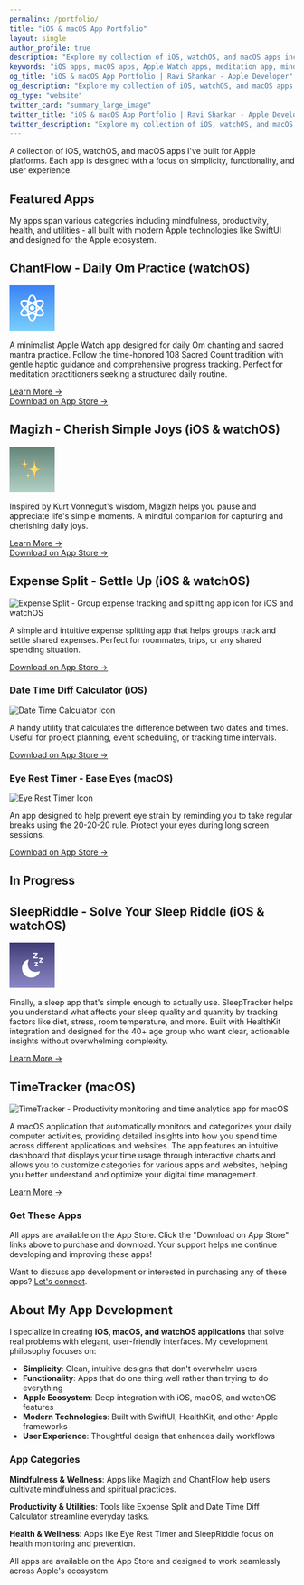 ```yaml
---
permalink: /portfolio/
title: "iOS & macOS App Portfolio"
layout: single
author_profile: true
description: "Explore my collection of iOS, watchOS, and macOS apps including Magizh mindfulness app, Expense Split, ChantFlow meditation, and productivity tools. Download directly from the App Store."
keywords: "iOS apps, macOS apps, Apple Watch apps, meditation app, mindfulness app, expense tracker, productivity apps, indie developer, SwiftUI, Apple platforms"
og_title: "iOS & macOS App Portfolio | Ravi Shankar - Apple Developer"
og_description: "Explore my collection of iOS, watchOS, and macOS apps including Magizh mindfulness app, Expense Split, ChantFlow meditation, and productivity tools."
og_type: "website"
twitter_card: "summary_large_image"
twitter_title: "iOS & macOS App Portfolio | Ravi Shankar - Apple Developer"
twitter_description: "Explore my collection of iOS, watchOS, and macOS apps including Magizh mindfulness app, Expense Split, ChantFlow meditation, and productivity tools."
---
```


A collection of iOS, watchOS, and macOS apps I've built for Apple platforms. Each app is designed with a focus on simplicity, functionality, and user experience.

## Featured Apps

My apps span various categories including mindfulness, productivity, health, and utilities - all built with modern Apple technologies like SwiftUI and designed for the Apple ecosystem.

<div class="app-entry">
  <h2>ChantFlow - Daily Om Practice (watchOS)</h2>
  <div class="container">
    <div class="image">
      <img src="/assets/images/app-icons/chantflow-icon.png" alt="ChantFlow - Meditation and chanting app for Apple Watch" title="ChantFlow - Daily Om Practice">
    </div>
    <div class="text">
      <p>A minimalist Apple Watch app designed for daily Om chanting and sacred mantra practice. Follow the time-honored 108 Sacred Count tradition with gentle haptic guidance and comprehensive progress tracking. Perfect for meditation practitioners seeking a structured daily routine.</p>
      <a href="/chantflow/" class="learn-more-link">Learn More →</a>
      <br/>
      <a href="https://apps.apple.com/us/app/chantflow-daily-om-practice/id6633438828" class="app-store-link">Download on App Store →</a>
    </div>
  </div>
</div>

<div class="app-entry">
  <h2>Magizh - Cherish Simple Joys (iOS & watchOS) </h2>
  <div class="container">
    <div class="image">
      <img src="/assets/images/app-icons/magizh-icon.png" alt="Magizh - Mindfulness and joy tracking app icon for iOS and watchOS" title="Magizh - Mindfulness App">
    </div>
    <div class="text">
      <p>Inspired by Kurt Vonnegut's wisdom, Magizh helps you pause and appreciate life's simple moments. A mindful companion for capturing and cherishing daily joys.</p>
      <a href="/magizh" class="learn-more-link">Learn More →</a>
      <br/>
      <a href="https://apps.apple.com/us/app/cherish-joy-moments-magizh/id6741411057" class="app-store-link">Download on App Store →</a>
    </div>
  </div>
</div>

<div class="app-entry">
  <h2>Expense Split - Settle Up (iOS & watchOS)</h2>
  <div class="container">
    <div class="image">
      <img src="/assets/images/app-icons/expense-split-icon.png" alt="Expense Split - Group expense tracking and splitting app icon for iOS and watchOS" title="Expense Split App">
    </div>
    <div class="text">
      <p>A simple and intuitive expense splitting app that helps groups track and settle shared expenses. Perfect for roommates, trips, or any shared spending situation.</p>
      <a href="https://apps.apple.com/us/app/expense-split-settle-up/id1041478586" class="app-store-link">Download on App Store →</a>
    </div>
  </div>
</div>

<div class="app-entry">
  <h3>Date Time Diff Calculator (iOS)</h3>
  <div class="container">
    <div class="image">
      <img src="/assets/images/app-icons/date-time-calc-icon.png" alt="Date Time Calculator Icon">
    </div>
    <div class="text">
      <p>A handy utility that calculates the difference between two dates and times. Useful for project planning, event scheduling, or tracking time intervals.</p>
      <a href="https://apps.apple.com/us/app/date-time-diff-calculator/id6469073541" class="app-store-link">Download on App Store →</a>
    </div>
  </div>
</div>

<div class="app-entry">
  <h3>Eye Rest Timer - Ease Eyes (macOS)</h3>
  <div class="container">
    <div class="image">
      <img src="/assets/images/app-icons/eye-rest-icon.png" alt="Eye Rest Timer Icon">
    </div>
    <div class="text">
      <p>An app designed to help prevent eye strain by reminding you to take regular breaks using the 20-20-20 rule. Protect your eyes during long screen sessions.</p>
      <a href="https://apps.apple.com/us/app/eye-rest-timer-ease-eyes/id6475638039" class="app-store-link">Download on App Store →</a>
    </div>
  </div>
</div>

## In Progress

<div class="app-entry">
  <h2>SleepRiddle - Solve Your Sleep Riddle (iOS & watchOS)</h2>
  <div class="container">
    <div class="image">
      <img src="/assets/images/app-icons/sleep-icon.png" alt="SleepTracker - Sleep quality and factor analysis app for iOS and watchOS" title="SleepTracker App">
    </div>
    <div class="text">
      <p>Finally, a sleep app that's simple enough to actually use. SleepTracker helps you understand what affects your sleep quality and quantity by tracking factors like diet, stress, room temperature, and more. Built with HealthKit integration and designed for the 40+ age group who want clear, actionable insights without overwhelming complexity.</p>
      <a href="/sleep-tracker/" class="learn-more-link">Learn More →</a>
    </div>
  </div>
</div>

<div class="app-entry">
  <h2>TimeTracker (macOS)</h2>
  <div class="container">
    <div class="image">
      <img src="/assets/images/app-icons/time-tracker-icon.png" alt="TimeTracker - Productivity monitoring and time analytics app for macOS" title="TimeTracker App">
    </div>
    <div class="text">
      <p>A macOS application that automatically monitors and categorizes your daily computer activities, providing detailed insights into how you spend time across different applications and websites. The app features an intuitive dashboard that displays your time usage through interactive charts and allows you to customize categories for various apps and websites, helping you better understand and optimize your digital time management.</p>
      <a href="/timetracker/" class="app-store-link">Learn More →</a>
    </div>
  </div>
</div>

<div id="get-these-apps">
  <h3>Get These Apps</h3>
  <p>All apps are available on the App Store. Click the "Download on App Store" links above to purchase and download. Your support helps me continue developing and improving these apps!</p>
  <p>Want to discuss app development or interested in purchasing any of these apps?  <a href="/about/">Let's connect</a>.</p>
</div>

## About My App Development

I specialize in creating **iOS, macOS, and watchOS applications** that solve real problems with elegant, user-friendly interfaces. My development philosophy focuses on:

- **Simplicity**: Clean, intuitive designs that don't overwhelm users
- **Functionality**: Apps that do one thing well rather than trying to do everything
- **Apple Ecosystem**: Deep integration with iOS, macOS, and watchOS features
- **Modern Technologies**: Built with SwiftUI, HealthKit, and other Apple frameworks
- **User Experience**: Thoughtful design that enhances daily workflows

### App Categories

**Mindfulness & Wellness**: Apps like Magizh and ChantFlow help users cultivate mindfulness and spiritual practices.

**Productivity & Utilities**: Tools like Expense Split and Date Time Diff Calculator streamline everyday tasks.

**Health & Wellness**: Apps like Eye Rest Timer and SleepRiddle focus on health monitoring and prevention.

All apps are available on the App Store and designed to work seamlessly across Apple's ecosystem.

<!-- Schema.org markup for software applications -->
<script type="application/ld+json">
{
  "@context": "https://schema.org",
  "@type": "ItemList",
  "name": "iOS & macOS App Portfolio",
  "description": "Collection of iOS, watchOS, and macOS apps developed by Ravi Shankar",
  "numberOfItems": 6,
  "itemListElement": [
    {
      "@type": "ListItem",
      "position": 1,
      "item": {
        "@type": "SoftwareApplication",
        "name": "Magizh - Cherish Simple Joys",
        "alternateName": "Magizh",
        "operatingSystem": "iOS, watchOS",
        "applicationCategory": "LifestyleApplication",
        "applicationSubCategory": "MindfulnessApp",
        "offers": {
          "@type": "Offer",
          "url": "https://apps.apple.com/us/app/cherish-joy-moments-magizh/id6741411057",
          "price": "0",
          "priceCurrency": "USD",
          "availability": "https://schema.org/InStock"
        },
        "description": "Mindfulness app for capturing and cherishing daily joys",
        "author": {
          "@type": "Person",
          "name": "Ravi Shankar"
        }
      }
    },
    {
      "@type": "ListItem",
      "position": 2,
      "item": {
        "@type": "SoftwareApplication",
        "name": "Expense Split - Settle Up",
        "alternateName": "Expense Split",
        "operatingSystem": "iOS, watchOS",
        "applicationCategory": "FinanceApplication",
        "applicationSubCategory": "ExpenseTracker",
        "offers": {
          "@type": "Offer",
          "url": "https://apps.apple.com/us/app/expense-split-settle-up/id1041478586",
          "price": "0",
          "priceCurrency": "USD",
          "availability": "https://schema.org/InStock"
        },
        "description": "Expense splitting app for tracking and settling shared expenses",
        "author": {
          "@type": "Person",
          "name": "Ravi Shankar"
        }
      }
    },
    {
      "@type": "ListItem",
      "position": 3,
      "item": {
        "@type": "SoftwareApplication",
        "name": "ChantFlow - Daily Om Practice",
        "alternateName": "ChantFlow",
        "operatingSystem": "watchOS",
        "applicationCategory": "LifestyleApplication",
        "applicationSubCategory": "MeditationApp",
        "offers": {
          "@type": "Offer",
          "url": "https://apps.apple.com/us/app/chantflow-daily-om-practice/id[APP_STORE_ID]",
          "price": "0",
          "priceCurrency": "USD",
          "availability": "https://schema.org/InStock"
        },
        "description": "Minimalist meditation app for Apple Watch with 108 Sacred Count tradition",
        "author": {
          "@type": "Person",
          "name": "Ravi Shankar"
        }
      }
    },
    {
      "@type": "ListItem",
      "position": 4,
      "item": {
        "@type": "SoftwareApplication",
        "name": "Date Time Diff Calculator",
        "operatingSystem": "iOS",
        "applicationCategory": "UtilityApplication",
        "applicationSubCategory": "CalculatorApp",
        "offers": {
          "@type": "Offer",
          "url": "https://apps.apple.com/us/app/date-time-diff-calculator/id6469073541",
          "price": "0",
          "priceCurrency": "USD",
          "availability": "https://schema.org/InStock"
        },
        "description": "Utility that calculates the difference between two dates and times",
        "author": {
          "@type": "Person",
          "name": "Ravi Shankar"
        }
      }
    },
    {
      "@type": "ListItem",
      "position": 5,
      "item": {
        "@type": "SoftwareApplication",
        "name": "Eye Rest Timer - Ease Eyes",
        "alternateName": "Eye Rest Timer",
        "operatingSystem": "macOS",
        "applicationCategory": "HealthApplication",
        "applicationSubCategory": "EyeCareApp",
        "offers": {
          "@type": "Offer",
          "url": "https://apps.apple.com/us/app/eye-rest-timer-ease-eyes/id6475638039",
          "price": "0",
          "priceCurrency": "USD",
          "availability": "https://schema.org/InStock"
        },
        "description": "App designed to help prevent eye strain using the 20-20-20 rule",
        "author": {
          "@type": "Person",
          "name": "Ravi Shankar"
        }
      }
    },
    {
      "@type": "ListItem",
      "position": 6,
      "item": {
        "@type": "SoftwareApplication",
        "name": "SleepRiddle - Solve Your Sleep Riddle",
        "alternateName": "SleepRiddle",
        "operatingSystem": "iOS, watchOS",
        "applicationCategory": "HealthApplication",
        "applicationSubCategory": "SleepTrackerApp",
        "description": "Sleep quality and factor analysis app with HealthKit integration",
        "author": {
          "@type": "Person",
          "name": "Ravi Shankar"
        }
      }
    }
  ]
}
</script>

<!-- Additional Schema.org markup for Person -->
<script type="application/ld+json">
{
  "@context": "https://schema.org",
  "@type": "Person",
  "name": "Ravi Shankar",
  "jobTitle": "Apple Platforms Developer",
  "description": "Indie iOS, macOS, and watchOS app developer specializing in mindfulness, productivity, and utility applications",
  "url": "https://www.rshankar.com",
  "sameAs": [
    "https://twitter.com/rshankra",
    "https://github.com/rshankras",
    "https://linkedin.com/in/sravis"
  ],
  "knowsAbout": [
    "iOS Development",
    "macOS Development", 
    "watchOS Development",
    "SwiftUI",
    "Swift",
    "App Store",
    "Indie App Development"
  ]
}
</script>
